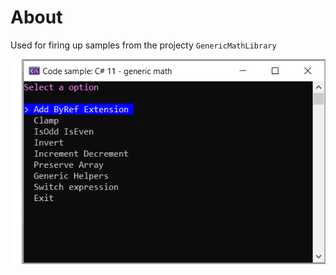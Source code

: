 ﻿# About

Used for firing up samples from the projecty `GenericMathLibrary`

![Menu](assets/menu.png)